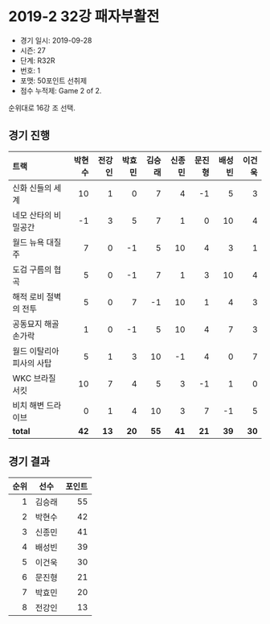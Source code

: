 # 2019-2 32강 패자부활전

- 경기 일시: 2019-09-28
- 시즌: 27
- 단계: R32R
- 번호: 1
- 포맷: 50포인트 선취제
- 점수 누적제: Game 2 of 2.



순위대로 16강 조 선택.

## 경기 진행

| 트랙 | 박현수 | 전강인 | 박효민 | 김승래 | 신종민 | 문진형 | 배성빈 | 이건욱 |
|:---|---:|---:|---:|---:|---:|---:|---:|---:|
| 신화 신들의 세계 | 10 | 1 | 0 | 7 | 4 | -1 | 5 | 3 |
| 네모 산타의 비밀공간 | -1 | 3 | 5 | 7 | 1 | 0 | 10 | 4 |
| 월드 뉴욕 대질주 | 7 | 0 | -1 | 5 | 10 | 4 | 3 | 1 |
| 도검 구름의 협곡 | 5 | 0 | -1 | 7 | 1 | 3 | 10 | 4 |
| 해적 로비 절벽의 전투 | 5 | 0 | 7 | -1 | 10 | 1 | 4 | 3 |
| 공동묘지 해골 손가락 | 1 | 0 | -1 | 5 | 10 | 4 | 7 | 3 |
| 월드 이탈리아 피사의 사탑 | 5 | 1 | 3 | 10 | -1 | 4 | 0 | 7 |
| WKC 브라질 서킷 | 10 | 7 | 4 | 5 | 3 | -1 | 1 | 0 |
| 비치 해변 드라이브 | 0 | 1 | 4 | 10 | 3 | 7 | -1 | 5 |
| __total__ | __42__ | __13__ | __20__ | __55__ | __41__ | __21__ | __39__ | __30__ |




## 경기 결과

| 순위 | 선수 | 포인트 |
|---:|:---:|---:|
| 1 | 김승래 | 55 |
| 2 | 박현수 | 42 |
| 3 | 신종민 | 41 |
| 4 | 배성빈 | 39 |
| 5 | 이건욱 | 30 |
| 6 | 문진형 | 21 |
| 7 | 박효민 | 20 |
| 8 | 전강인 | 13 |

